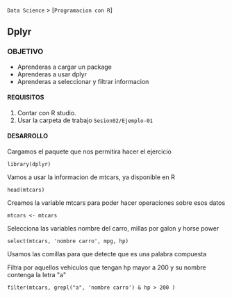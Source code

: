 `Data Science` > [`Programacion con R`]
## Dplyr

### OBJETIVO
- Aprenderas a cargar un package
- Aprenderas a usar dplyr
- Aprenderas a seleccionar y filtrar informacion 

#### REQUISITOS
1. Contar con R studio.
1. Usar la carpeta de trabajo `Sesion02/Ejemplo-01`

#### DESARROLLO


Cargamos el paquete que nos permitira hacer el ejercicio   
```{r}
library(dplyr)
```

Vamos a usar la informacion de mtcars, ya disponible en R 
```{r}
head(mtcars)
```

Creamos la variable mtcars para poder hacer operaciones sobre esos datos 
```{r}
mtcars <- mtcars 
```

Selecciona las variables nombre del carro, millas por galon y horse power 
```{r}
select(mtcars, 'nombre carro', mpg, hp) 
```
Usamos las comillas para que detecte que es una palabra compuesta 


Filtra por aquellos vehiculos que tengan hp mayor a 200 y su nombre contenga la letra "a" 
```{r}
filter(mtcars, grepl("a", 'nombre carro') & hp > 200 )
```
